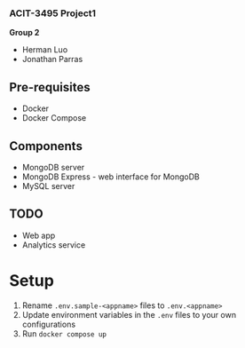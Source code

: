 ### ACIT-3495 Project1

**Group 2**
- Herman Luo
- Jonathan Parras

## Pre-requisites
- Docker
- Docker Compose

## Components
- MongoDB server
- MongoDB Express - web interface for MongoDB
- MySQL server

## TODO
- Web app
- Analytics service

# Setup
1. Rename `.env.sample-<appname>` files to `.env.<appname>`
1. Update environment variables in the `.env` files to your own configurations 
1. Run `docker compose up`